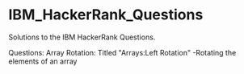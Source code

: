 # IBM_HackerRank_Questions
Solutions to the IBM HackerRank Questions.

Questions:
Array Rotation: Titled "Arrays:Left Rotation"
-Rotating the elements of an array


